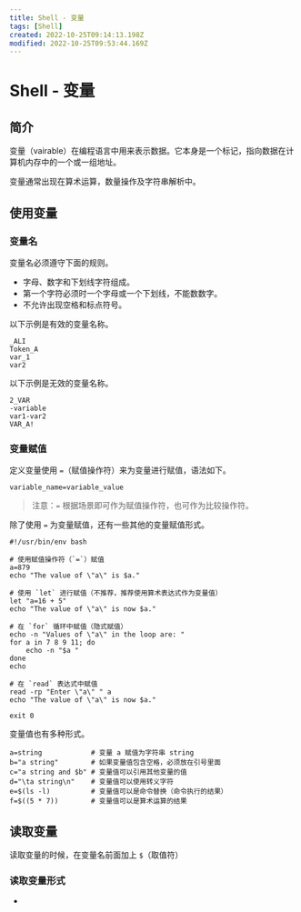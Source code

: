 ```yaml
---
title: Shell - 变量
tags: [Shell]
created: 2022-10-25T09:14:13.198Z
modified: 2022-10-25T09:53:44.169Z
---
```


# Shell - 变量

## 简介

变量（vairable）在编程语言中用来表示数据。它本身是一个标记，指向数据在计算机内存中的一个或一组地址。

变量通常出现在算术运算，数量操作及字符串解析中。

## 使用变量

### 变量名

变量名必须遵守下面的规则。

- 字母、数字和下划线字符组成。
- 第一个字符必须时一个字母或一个下划线，不能数数字。
- 不允许出现空格和标点符号。

以下示例是有效的变量名称。

```shell
_ALI
Token_A
var_1
var2
```

以下示例是无效的变量名称。

```shell
2_VAR
-variable
var1-var2
VAR_A!
```

### 变量赋值

定义变量使用 `=`（赋值操作符）来为变量进行赋值，语法如下。

```shell
variable_name=variable_value
```

> 注意：`=` 根据场景即可作为赋值操作符，也可作为比较操作符。

除了使用 `=` 为变量赋值，还有一些其他的变量赋值形式。

```shell
#!/usr/bin/env bash

# 使用赋值操作符（`=`）赋值
a=879
echo "The value of \"a\" is $a."

# 使用 `let` 进行赋值（不推荐，推荐使用算术表达式作为变量值）
let "a=16 + 5"
echo "The value of \"a\" is now $a."

# 在 `for` 循环中赋值（隐式赋值）
echo -n "Values of \"a\" in the loop are: "
for a in 7 8 9 11; do
    echo -n "$a "
done
echo

# 在 `read` 表达式中赋值
read -rp "Enter \"a\" " a
echo "The value of \"a\" is now $a."

exit 0
```

变量值也有多种形式。

```shell
a=string            # 变量 a 赋值为字符串 string
b="a string"        # 如果变量值包含空格，必须放在引号里面
c="a string and $b" # 变量值可以引用其他变量的值
d="\ta string\n"    # 变量值可以使用转义字符
e=$(ls -l)          # 变量值可以是命令替换（命令执行的结果）
f=$((5 * 7))        # 变量值可以是算术运算的结果
```

## 读取变量

读取变量的时候，在变量名前面加上 `$`（取值符）

### 读取变量形式

-
